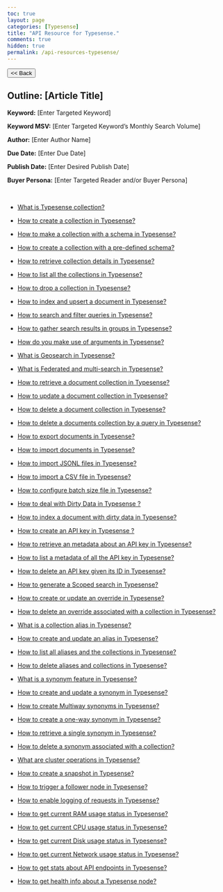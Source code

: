 ```yaml
---
toc: true
layout: page
categories: [Typesense]
title: "API Resource for Typesense."
comments: true
hidden: true
permalink: /api-resources-typesense/
---
```


<button class="back-button" onclick="window.history.back()"><< Back</button>

## Outline: [Article Title]

**Keyword:** [Enter Targeted Keyword]

**Keyword MSV:** [Enter Targeted Keyword’s Monthly Search Volume]

**Author:** [Enter Author Name]

**Due Date:** [Enter Due Date]

**Publish Date:** [Enter Desired Publish Date]

**Buyer Persona:** [Enter Targeted Reader and/or Buyer Persona]

<br>

<ul>
<li><p><a href="https://aviyeldevrel.github.io/Aviyel-Blogs-Review/what-is-typesense-collection/">What is Typesense collection?</a><p>
<li><p><a href="https://aviyeldevrel.github.io/Aviyel-Blogs-Review/how-to-create-typesense-collection/">How to create a collection in Typesense?</a><p>
<li><p><a href="https://aviyeldevrel.github.io/Aviyel-Blogs-Review/how-to-make-collection-with-schema-typesense/">How to make a collection with a schema in Typesense?</a><p>
<li><p><a href="https://aviyeldevrel.github.io/Aviyel-Blogs-Review/how-to-make-collection-with-predefined-schema-typesense/">How to create a collection with a pre-defined schema?</a><p>
<li><p><a href="https://aviyeldevrel.github.io/Aviyel-Blogs-Review/how-to-retrieve-collection-details-typesense/">How to retrieve collection details in Typesense?</a><p>
<li><p><a href="https://aviyeldevrel.github.io/Aviyel-Blogs-Review/how-to-list-all-collection-details-typesense/"> How to list all the collections in Typesense?</a><p>
<li><p><a href="https://aviyeldevrel.github.io/Aviyel-Blogs-Review/how-to-drop-collection-typesense/">How to drop a collection in Typesense?</a><p>
<li><p><a href="https://aviyeldevrel.github.io/Aviyel-Blogs-Review/how-to-index-upsert-document-typesense/">How to index and upsert a document in Typesense?</a><p>
<li><p><a href="https://aviyeldevrel.github.io/Aviyel-Blogs-Review/how-to-search-filter-queries-typesense/">How to search and filter queries in Typesense?</a><p>
<li><p><a href="https://aviyeldevrel.github.io/Aviyel-Blogs-Review/how-to-gather-search-groups-typesense/">How to gather search results in groups in Typesense?</a><p>
<li><p><a href="https://aviyeldevrel.github.io/Aviyel-Blogs-Review/how-to-make-use-of-arguments-typesense/">How do you make use of arguments in Typesense?</a><p>
<li><p><a href="https://aviyeldevrel.github.io/Aviyel-Blogs-Review/what-is-geosearch-typesense/">What is Geosearch in Typesense?</a><p>
<li><p><a href="https://aviyeldevrel.github.io/Aviyel-Blogs-Review/what-is-federated-multisearch-typesense/">What is Federated and multi-search in Typesense?</a><p>
<li><p><a href="https://aviyeldevrel.github.io/Aviyel-Blogs-Review/how-to-retrieve-document-collection-typesense/">How to retrieve a document collection in Typesense?</a><p>
<li><p><a href="https://aviyeldevrel.github.io/Aviyel-Blogs-Review/how-to-update-document-collection-typesense/">How to update a document collection in Typesense?</a><p>
<li><p><a href="https://aviyeldevrel.github.io/Aviyel-Blogs-Review/how-to-delete-document-collection-typesense/">How to delete a document collection in Typesense?</a><p>
<li><p><a href="https://aviyeldevrel.github.io/Aviyel-Blogs-Review/how-to-delete-document-collection-query-typesense/">How to delete a documents collection by a query in Typesense?</a><p>
<li><p><a href="https://aviyeldevrel.github.io/Aviyel-Blogs-Review/how-to-export-documents-typesense/">How to export documents in Typesense?</a><p>
<li><p><a href="https://aviyeldevrel.github.io/Aviyel-Blogs-Review/">How to import documents in Typesense?</a><p>
<li><p><a href="https://aviyeldevrel.github.io/Aviyel-Blogs-Review/how-to-import-jsonl-typesense/">How to import JSONL files in Typesense?</a><p>
<li><p><a href="https://aviyeldevrel.github.io/Aviyel-Blogs-Review/">How to import a CSV file in Typesense?</a><p>
<li><p><a href="https://aviyeldevrel.github.io/Aviyel-Blogs-Review/">How to configure batch size file in Typesense?</a><p>
<li><p><a href="https://aviyeldevrel.github.io/Aviyel-Blogs-Review/">How to deal with Dirty Data in Typesense ?</a><p>
<li><p><a href="https://aviyeldevrel.github.io/Aviyel-Blogs-Review/">How to index a document with dirty data in Typesense?</a><p>
<li><p><a href="https://aviyeldevrel.github.io/Aviyel-Blogs-Review/">How to create an API key in Typesense ?</a><p>
<li><p><a href="https://aviyeldevrel.github.io/Aviyel-Blogs-Review/">How to retrieve an metadata about an API key in Typesense?</a><p>
<li><p><a href="https://aviyeldevrel.github.io/Aviyel-Blogs-Review/">How to list a metadata of all the API key in Typesense?</a><p>
<li><p><a href="https://aviyeldevrel.github.io/Aviyel-Blogs-Review/">How to delete an API key given its ID in Typesense?</a><p>
<li><p><a href="https://aviyeldevrel.github.io/Aviyel-Blogs-Review/">How to generate a Scoped search in Typesense?</a><p>
<li><p><a href="https://aviyeldevrel.github.io/Aviyel-Blogs-Review/">How to create or update an override in Typesense?</a><p>
<li><p><a href="https://aviyeldevrel.github.io/Aviyel-Blogs-Review/">How to delete an override associated with a collection in Typesense?</a><p>
<li><p><a href="https://aviyeldevrel.github.io/Aviyel-Blogs-Review/">What is a collection alias in Typesense?</a><p>
<li><p><a href="https://aviyeldevrel.github.io/Aviyel-Blogs-Review/">How to create and update an alias in Typesense?</a><p>
<li><p><a href="https://aviyeldevrel.github.io/Aviyel-Blogs-Review/">How to list all aliases and the collections in Typesense?</a><p>
<li><p><a href="https://aviyeldevrel.github.io/Aviyel-Blogs-Review/">How to delete aliases and collections in Typesense?</a><p>
<li><p><a href="https://aviyeldevrel.github.io/Aviyel-Blogs-Review/">What is a synonym feature in Typesense?</a><p>
<li><p><a href="https://aviyeldevrel.github.io/Aviyel-Blogs-Review/">How to create and update a synonym in Typesense?</a><p>
<li><p><a href="https://aviyeldevrel.github.io/Aviyel-Blogs-Review/">How to create Multiway synonyms in Typesense?</a><p>
<li><p><a href="https://aviyeldevrel.github.io/Aviyel-Blogs-Review/">How to create a one-way synonym in Typesense?</a><p>
<li><p><a href="https://aviyeldevrel.github.io/Aviyel-Blogs-Review/">How to retrieve a single synonym in Typesense?</a><p>
<li><p><a href="https://aviyeldevrel.github.io/Aviyel-Blogs-Review/">How to delete a synonym associated with a collection?</a><p>
<li><p><a href="https://aviyeldevrel.github.io/Aviyel-Blogs-Review/">What are cluster operations in Typesense?</a><p>
<li><p><a href="https://aviyeldevrel.github.io/Aviyel-Blogs-Review/">How to create a snapshot in Typesense?</a><p>
<li><p><a href="https://aviyeldevrel.github.io/Aviyel-Blogs-Review/">How to trigger a follower node in Typesense?</a><p>
<li><p><a href="https://aviyeldevrel.github.io/Aviyel-Blogs-Review/">How to enable logging of requests in Typesense?</a><p>
<li><p><a href="https://aviyeldevrel.github.io/Aviyel-Blogs-Review/">How to get current RAM usage status in Typesense?</a><p>
<li><p><a href="https://aviyeldevrel.github.io/Aviyel-Blogs-Review/">How to get current  CPU usage status in Typesense?</a><p>
<li><p><a href="https://aviyeldevrel.github.io/Aviyel-Blogs-Review/">How to get current Disk usage status in Typesense?</a><p>
<li><p><a href="https://aviyeldevrel.github.io/Aviyel-Blogs-Review/">How to get current Network usage status in Typesense?</a><p>
<li><p><a href="https://aviyeldevrel.github.io/Aviyel-Blogs-Review/">How to get stats about API endpoints in Typesense?</a><p>
<li><p><a href="https://aviyeldevrel.github.io/Aviyel-Blogs-Review/">How to get health info about a Typesense node?</a><p>
